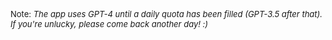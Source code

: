 <font size=2>Note: _The app uses GPT-4 until a daily quota has been filled (GPT-3.5 after that). If you're unlucky, please come back another day! :)_</font>
